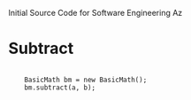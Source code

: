 Initial Source Code for Software Engineering Az

Subtract
========

<code>
	BasicMath bm = new BasicMath();
    bm.subtract(a, b);
</code>